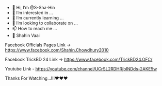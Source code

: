 - 👋 Hi, I’m @S-Sha-Hin
- 👀 I’m interested in ...
- 🌱 I’m currently learning ...
- 💞️ I’m looking to collaborate on ...
- 📫 How to reach me ...
- 🙂 Shahin Vaai

<!---
S-Sha-Hin/S-Sha-Hin is a ✨ special ✨ repository because its `README.md` (this file) appears on your GitHub profile.
You can click the Preview link to take a look at your changes.
--->


Facebook Officials Pages Link -> https://www.facebook.com/Shahin.Chowdhury2010

Facebook TrickBD 24 Link -> https://www.facebook.com/TrickBD24.OFC/

Youtube Link - https://youtube.com/channel/UCrSL2RDHRjbINDds-2AKE5w


Thanks For Watching...!!!❤️❤️❤️
